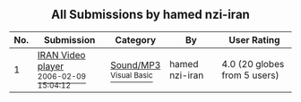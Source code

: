 ﻿<div align="center">

## All Submissions by hamed nzi\-iran

</div>

No.  | Submission | Category | By   | User Rating
---- | ---------- | -------- | ---- | -----------
1 | [IRAN Video player<br /><sup>2006-02-09 15:04:12</sup>](https://github.com/Planet-Source-Code/hamed-nzi-iran-iran-video-player__1-64266) | [Sound/MP3<br /><sup>Visual Basic</sup>](../ByCategory/sound-mp3__1-45.md) | hamed nzi\-iran | 4.0 (20 globes from 5 users)
